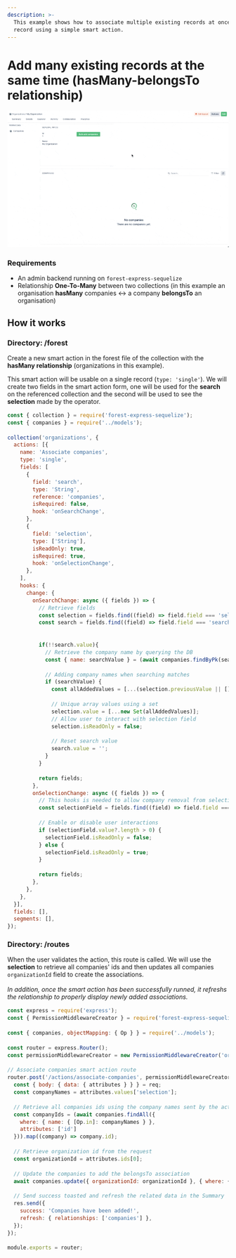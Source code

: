 ```yaml
---
description: >-
  This example shows how to associate multiple existing records at once to a
  record using a simple smart action.
---
```


# Add many existing records at the same time (hasMany-belongsTo relationship)

![](<../../../.gitbook/assets/Bulk add records.gif>)

### Requirements

* An admin backend running on `forest-express-sequelize`
* Relationship **One-To-Many** between two collections (in this example an organisation **hasMany** companies <-> a company **belongsTo** an organisation)

## How it works

### Directory: **/forest**

Create a new smart action in the forest file of the collection with the **hasMany relationship** (organizations in this example).

This smart action will be usable on a single record (`type: 'single'`). We will create two fields in the smart action form, one will be used for the **search** on the referenced collection and the second will be used to see the **selection** made by the operator.

```javascript
const { collection } = require('forest-express-sequelize');
const { companies } = require('../models');

collection('organizations', {
  actions: [{
    name: 'Associate companies',
    type: 'single',
    fields: [
      {
        field: 'search',
        type: 'String',
        reference: 'companies',
        isRequired: false,
        hook: 'onSearchChange',
      },
      {
        field: 'selection',
        type: ['String'],
        isReadOnly: true,
        isRequired: true,
        hook: 'onSelectionChange',
      },
    ],
    hooks: {
      change: {
        onSearchChange: async ({ fields }) => {
          // Retrieve fields
          const selection = fields.find((field) => field.field === 'selection');
          const search = fields.find((field) => field.field === 'search');


          if(!!search.value){
            // Retrieve the company name by querying the DB
            const { name: searchValue } = (await companies.findByPk(search.value)) || {};
  
            // Adding company names when searching matches
            if (searchValue) {
              const allAddedValues = [...(selection.previousValue || []), searchValue]; // ...() spread the array
              
              // Unique array values using a set
              selection.value = [...new Set(allAddedValues)];
              // Allow user to interact with selection field
              selection.isReadOnly = false;
              
              // Reset search value
              search.value = '';
            }
          }

          return fields;
        },
        onSelectionChange: async ({ fields }) => {
          // This hooks is needed to allow company removal from selection
          const selectionField = fields.find((field) => field.field === "selection");

          // Enable or disable user interactions
          if (selectionField.value?.length > 0) {
            selectionField.isReadOnly = false;
          } else {
            selectionField.isReadOnly = true;
          }

          return fields;
        },
      },
    },
  }],
  fields: [],
  segments: [],
});
```

### **Directory: /routes**

When the user validates the action, this route is called. We will use the **selection** to retrieve all companies' ids and then updates all companies `organizationId` field to create the associations.\
\
_In addition, once the smart action has been successfully runned, it refreshs the relationship to properly display newly added associations._

```javascript
const express = require('express');
const { PermissionMiddlewareCreator } = require('forest-express-sequelize');

const { companies, objectMapping: { Op } } = require('../models');

const router = express.Router();
const permissionMiddlewareCreator = new PermissionMiddlewareCreator('organizations');

// Associate companies smart action route
router.post('/actions/associate-companies', permissionMiddlewareCreator.smartAction(), async (req, res) => {
  const { body: { data: { attributes } } } = req;
  const companyNames = attributes.values['selection'];

  // Retrieve all companies ids using the company names sent by the action form
  const companyIds = (await companies.findAll({
    where: { name: { [Op.in]: companyNames } },
    attributes: ['id']
  })).map((company) => company.id);

  // Retrieve organization id from the request
  const organizationId = attributes.ids[0];

  // Update the companies to add the belongsTo association
  await companies.update({ organizationId: organizationId }, { where: { id: companyIds }});

  // Send success toasted and refresh the related data in the Summary
  res.send({
    success: 'Companies have been added!',
    refresh: { relationships: ['companies'] },
  });
});

module.exports = router;
```
